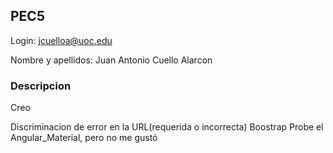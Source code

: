 ## PEC5

Login: jcuelloa@uoc.edu

Nombre y apellidos: Juan Antonio Cuello Alarcon

### **Descripcion**
Creo 

Discriminacion de error en la URL(requerida o incorrecta)
Boostrap
Probe el Angular_Material, pero no me gustó
